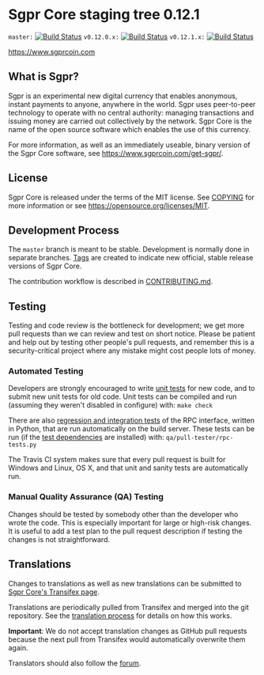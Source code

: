 Sgpr Core staging tree 0.12.1
===============================

`master:` [![Build Status](https://travis-ci.org/sgprpay/sgpr.svg?branch=master)](https://travis-ci.org/sgprpay/sgpr) `v0.12.0.x:` [![Build Status](https://travis-ci.org/sgprpay/sgpr.svg?branch=v0.12.0.x)](https://travis-ci.org/sgprpay/sgpr/branches) `v0.12.1.x:` [![Build Status](https://travis-ci.org/sgprpay/sgpr.svg?branch=v0.12.1.x)](https://travis-ci.org/sgprpay/sgpr/branches)

https://www.sgprcoin.com


What is Sgpr?
----------------

Sgpr is an experimental new digital currency that enables anonymous, instant
payments to anyone, anywhere in the world. Sgpr uses peer-to-peer technology
to operate with no central authority: managing transactions and issuing money
are carried out collectively by the network. Sgpr Core is the name of the open
source software which enables the use of this currency.

For more information, as well as an immediately useable, binary version of
the Sgpr Core software, see https://www.sgprcoin.com/get-sgpr/.


License
-------

Sgpr Core is released under the terms of the MIT license. See [COPYING](COPYING) for more
information or see https://opensource.org/licenses/MIT.

Development Process
-------------------

The `master` branch is meant to be stable. Development is normally done in separate branches.
[Tags](https://github.com/sgpr/sgprcore/tags) are created to indicate new official,
stable release versions of Sgpr Core.

The contribution workflow is described in [CONTRIBUTING.md](CONTRIBUTING.md).

Testing
-------

Testing and code review is the bottleneck for development; we get more pull
requests than we can review and test on short notice. Please be patient and help out by testing
other people's pull requests, and remember this is a security-critical project where any mistake might cost people
lots of money.

### Automated Testing

Developers are strongly encouraged to write [unit tests](/doc/unit-tests.md) for new code, and to
submit new unit tests for old code. Unit tests can be compiled and run
(assuming they weren't disabled in configure) with: `make check`

There are also [regression and integration tests](/qa) of the RPC interface, written
in Python, that are run automatically on the build server.
These tests can be run (if the [test dependencies](/qa) are installed) with: `qa/pull-tester/rpc-tests.py`

The Travis CI system makes sure that every pull request is built for Windows
and Linux, OS X, and that unit and sanity tests are automatically run.

### Manual Quality Assurance (QA) Testing

Changes should be tested by somebody other than the developer who wrote the
code. This is especially important for large or high-risk changes. It is useful
to add a test plan to the pull request description if testing the changes is
not straightforward.

Translations
------------

Changes to translations as well as new translations can be submitted to
[Sgpr Core's Transifex page](https://www.transifex.com/projects/p/sgpr/).

Translations are periodically pulled from Transifex and merged into the git repository. See the
[translation process](doc/translation_process.md) for details on how this works.

**Important**: We do not accept translation changes as GitHub pull requests because the next
pull from Transifex would automatically overwrite them again.

Translators should also follow the [forum](https://www.sgprcoin.com/forum/topic/sgpr-worldwide-collaboration.88/).
